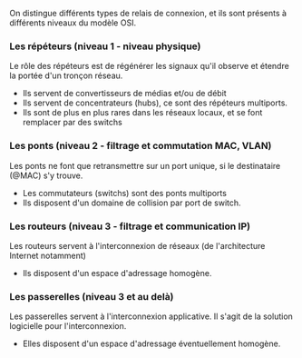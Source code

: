 On distingue différents types de relais de connexion, et ils sont présents à différents niveaux du modèle OSI.

### Les répéteurs (niveau 1 - niveau physique)

Le rôle des répéteurs est de régénérer les signaux qu'il observe et étendre la portée d'un tronçon réseau.

- Ils servent de convertisseurs de médias et/ou de débit
- Ils servent de concentrateurs (hubs), ce sont des répéteurs multiports.
- Ils sont de plus en plus rares dans les réseaux locaux, et se font remplacer par des switchs

### Les ponts (niveau 2 - filtrage et commutation MAC, VLAN)

Les ponts ne font que retransmettre sur un port unique, si le destinataire (@MAC) s'y trouve.

- Les commutateurs (switchs) sont des ponts multiports
- Ils disposent d'un domaine de collision par port de switch.

### Les routeurs (niveau 3 - filtrage et communication IP)

Les routeurs servent à l'interconnexion de réseaux (de l'architecture Internet notamment)

- Ils disposent d'un espace d'adressage homogène.

### Les passerelles (niveau 3 et au delà)

Les passerelles servent à l'interconnexion applicative. Il s'agit de la solution logicielle pour l'interconnexion.

- Elles disposent d'un espace d'adressage éventuellement homogène.